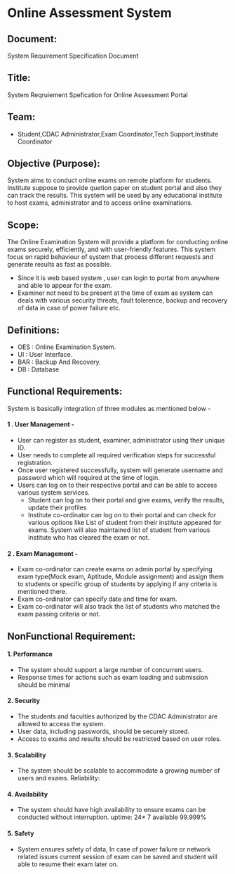 # Online Assessment System
## Document:
System Requirement Specification Document

## Title:
System Reqruiement Spefication for Online Assessment Portal
## Team:
- Student,CDAC Administrator,Exam Coordinator,Tech Support,Institute Coordinator
## Objective (Purpose):
  System aims to conduct online exams on remote platform for students. Institute suppose to provide quetion paper on student portal and also they can track the results. This system will be used by any educational institute to host exams, administrator and to access online examinations.
## Scope:
  The Online Examination System will provide a platform for conducting online exams securely, efficiently, and with user-friendly features. This system focus on rapid behaviour of system that process different requests and generate results as fast as possible.
  - Since it is web based system , user can login to portal from anywhere and able to appear for the exam.
  - Examiner not need to be present at the time of exam as system can deals with various security threats, fault tolerence, backup and recovery of data in case of power failure etc.  
## Definitions:
  - OES : Online Examination System.
  - UI  : User Interface.
  - BAR : Backup And Recovery.
  - DB  : Database

## Functional Requirements:
  System is basically integration of three modules as mentioned below -
  #### 1 . User Management -
  - User can register as student, examiner, administrator using their unique ID.
  - User needs to complete all required verification steps for successful registration.
  - Once user registered successfully, system will generate username and password which will required at the time of login.
  - Users can log on to their respective portal and can be able to access various system services.
      - Student can log on to their portal and give exams, verify the results, update their profiles
      - Institute co-ordinator can log on to their portal and can check for various options like List of student from their institute appeared for exams. System will also maintained list of student from various institute who has cleared the exam or not.
  #### 2 . Exam Management -
  - Exam co-ordinator can create exams on admin portal by specifying exam type(Mock exam, Aptitude, Module assignment) and assign them to students or specific group of students by applying if any criteria is mentioned there.
  - Exam co-ordinator can specify date and time for exam.
  - Exam co-ordinator will also track the list of students who matched the exam passing criteria or not.
     
## NonFunctional Requirement:

#### 1. Performance
- The system should support a large number of concurrent users.
- Response times for actions such as exam loading and submission should be minimal
#### 2. Security
- The students and faculties authorized by the CDAC Administrator are allowed to access the system. 
- User data, including passwords, should be securely stored.
- Access to exams and results should be restricted based on user roles.
#### 3. Scalability
- The system should be scalable to accommodate a growing number of users and exams.
Reliability:
#### 4. Availability
- The system should have high availability to ensure exams can be conducted without interruption.
uptime: 24* 7 available 99.999%
#### 5. Safety
- System ensures safety of data, In case of power failure or network related issues current session of exam can be saved and student will able to resume their exam later on.

